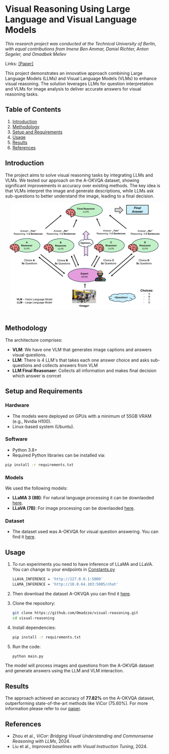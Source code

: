
# Visual Reasoning Using Large Language and Visual Language Models
*This research project was conducted at the Technical University of Berlin, with equal contributions from Imene Ben Ammar, Daniel Richter, Anton Segeler, and Omadbek Meliev*

Links: [[Paper]](https://drive.google.com/file/d/12AodXtuvcAaPCCMcCflpRXdsF09bv3Bh/view?usp=sharing)

This project demonstrates an innovative approach combining Large Language Models (LLMs) and Visual Language Models (VLMs) to enhance visual reasoning. The solution leverages LLMs for question interpretation and VLMs for image analysis to deliver accurate answers for visual reasoning tasks.

## Table of Contents
1. [Introduction](#introduction)
2. [Methodology](#methodology)
3. [Setup and Requirements](#setup-and-requirements)
4. [Usage](#usage)
5. [Results](#results)
6. [References](#references)

## Introduction
The project aims to solve visual reasoning tasks by integrating LLMs and VLMs. We tested our approach on the A-OKVQA dataset, showing significant improvements in accuracy over existing methods. The key idea is that VLMs interpret the image and generate descriptions, while LLMs ask sub-questions to better understand the image, leading to a final decision.
<img src="./images/Approach.png" alt="Approach" width="800" style="padding: 15px;">
## Methodology
The architecture comprises:
- **VLM**: We have one VLM that generates image captions and answers visual questions.
- **LLM**: There is 4 LLM's that takes each one answer choice and asks sub-questions and collects answers from VLM
- **LLM Final Reasonaer**: Collects all information and makes final decision which answer is corrcet
## Setup and Requirements

### Hardware
- The models were deployed on GPUs with a minimum of 55GB VRAM (e.g., Nvidia H100).
- Linux-based system (Ubuntu).

### Software
- Python 3.8+
- Required Python libraries can be installed via:

```bash
pip install -r requirements.txt
```

### Models
We used the following models:
- **LLaMA 3 (8B)**: For natural language processing it can be downlaoded [here](https://huggingface.co/meta-llama/Meta-Llama-3-8B).
- **LLaVA (7B)**: For image processing can be downlaoded [here](https://github.com/haotian-liu/LLaVA).

### Dataset
- The dataset used was A-OKVQA for visual question answering. You can find it [here](https://github.com/allenai/aokvqa).

## Usage

1. To run experiments you need to have inference of LLaMA and LLaVA. You can change to your endpoints in [Constants.py](./Constants.py)
   ```bash
   LLAVA_INFERENCE = 'http://127.0.0.1:5000'
   LLAMA_INFERENCE = 'http://10.0.64.103:5005/chat'
    ```
2. Then download the dataset A-OKVQA you can find it [here](https://github.com/allenai/aokvqa).

2. Clone the repository:
    ```bash
    git clone https://github.com/Omadzze/visual-reasoning.git
    cd visual-reasoning
    ```

2. Install dependencies:
    ```bash
    pip install -r requirements.txt
    ```

3. Run the code:
    ```bash
    python main.py
    ```

The model will process images and questions from the A-OKVQA dataset and generate answers using the LLM and VLM interaction.

## Results
The approach achieved an accuracy of **77.82%** on the A-OKVQA dataset, outperforming state-of-the-art methods like ViCor (75.60%). For more information please refer to our [paper](https://drive.google.com/file/d/12AodXtuvcAaPCCMcCflpRXdsF09bv3Bh/view?usp=sharing).

## References
- Zhou et al., *ViCor: Bridging Visual Understanding and Commonsense Reasoning with LLMs*, 2024.
- Liu et al., *Improved baselines with Visual Instruction Tuning*, 2024.
